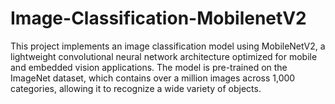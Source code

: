 # Image-Classification-MobilenetV2
This project implements an image classification model using MobileNetV2, a lightweight convolutional neural network architecture optimized for mobile and embedded vision applications. The model is pre-trained on the ImageNet dataset, which contains over a million images across 1,000 categories, allowing it to recognize a wide variety of objects.
